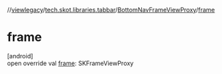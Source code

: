//[viewlegacy](../../../index.md)/[tech.skot.libraries.tabbar](../index.md)/[BottomNavFrameViewProxy](index.md)/[frame](frame.md)

# frame

[android]\
open override val [frame](frame.md): SKFrameViewProxy
